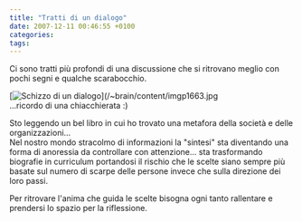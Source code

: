 ```yaml
---
title: "Tratti di un dialogo"
date: 2007-12-11 00:46:55 +0100
categories: 
tags: 
---
```


Ci sono tratti più profondi di una discussione che si ritrovano meglio con pochi segni e qualche scarabocchio.

[![Schizzo di un dialogo](/~brain/content/imgp1663t.jpg)](/~brain/content/imgp1663.jpg  
...ricordo di una chiacchierata :) 

Sto leggendo un bel libro in cui ho trovato una metafora della società e delle organizzazioni...  
Nel nostro mondo stracolmo di informazioni la "sintesi" sta diventando una forma di anoressia da controllare con attenzione... sta trasformando biografie in curriculum portandosi il rischio che le scelte siano sempre più basate sul numero di scarpe delle persone invece che sulla direzione dei loro passi.

Per ritrovare l'anima che guida le scelte bisogna ogni tanto rallentare e prendersi lo spazio per la riflessione.


